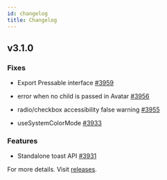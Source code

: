 ```yaml
---
id: changelog
title: Changelog
---
```


## v3.1.0

### Fixes

- Export Pressable interface [#3959](https://github.com/GeekyAnts/NativeBase/pull/3959)

- error when no child is passed in Avatar [#3956](https://github.com/GeekyAnts/NativeBase/pull/3956)

- radio/checkbox accessibility false warning [#3955](https://github.com/GeekyAnts/NativeBase/pull/3955)

- useSystemColorMode [#3933](https://github.com/GeekyAnts/NativeBase/pull/3933)

### Features

- Standalone toast API [#3931](https://github.com/GeekyAnts/NativeBase/pull/3931)

For more details. Visit [releases](https://github.com/GeekyAnts/NativeBase/releases/tag/v3.1.0).
